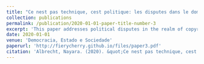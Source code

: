 ```yaml
---
title: "Ce nest pas technique, cest politique: les disputes dans le domaine du droit dauteur au Brésil"
collection: publications
permalink: /publication/2020-01-01-paper-title-number-3
excerpt: 'This paper addresses political disputes in the realm of copyright and related rights in Brazil.'
date: 2020-01-01
venue: 'Democracia, Estado e Sociedade'
paperurl: 'http://fierycherry.github.io/files/paper3.pdf'
citation: 'Albrecht, Nayara. (2020). &quot;Ce nest pas technique, cest politique: les disputes dans le domaine du droit dauteur au Brésil.&quot; <i>Journal 1</i>. 1(3).'
---
```


